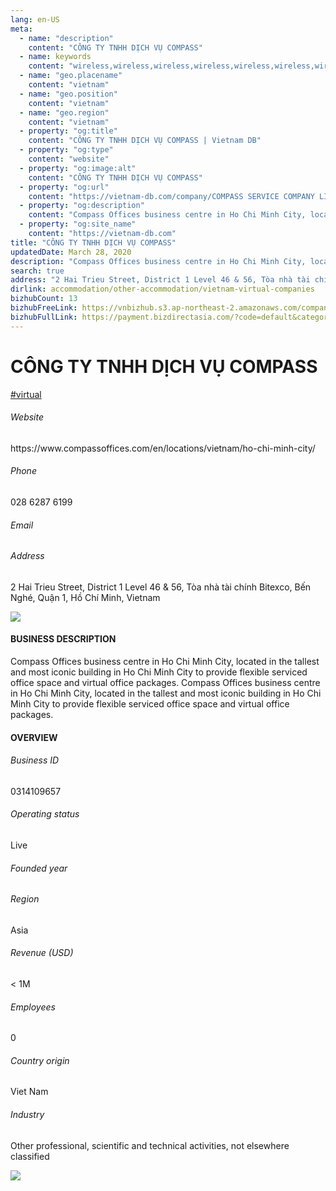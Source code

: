 ```yaml
---
lang: en-US
meta:
  - name: "description"
    content: "CÔNG TY TNHH DỊCH VỤ COMPASS"
  - name: keywords
    content: "wireless,wireless,wireless,wireless,wireless,wireless,wireless,wireless,wireless,wireless,wireless,wireless,wireless,wireless,wireless,wireless,wireless,vietnam-virtual-companies"
  - name: "geo.placename"
    content: "vietnam"
  - name: "geo.position"
    content: "vietnam"
  - name: "geo.region"
    content: "vietnam"
  - property: "og:title"
    content: "CÔNG TY TNHH DỊCH VỤ COMPASS | Vietnam DB"
  - property: "og:type"
    content: "website"
  - property: "og:image:alt"
    content: "CÔNG TY TNHH DỊCH VỤ COMPASS"
  - property: "og:url"
    content: "https://vietnam-db.com/company/COMPASS SERVICE COMPANY LIMITED-2826617"
  - property: "og:description"
    content: "Compass Offices business centre in Ho Chi Minh City, located in the tallest and most iconic building in Ho Chi Minh City to provide flexible serviced office space and virtual office packages.	Compass Offices business centre in Ho Chi Minh City, located in the tallest and most iconic building in Ho Chi Minh City to provide flexible serviced office space and virtual office packages."
  - property: "og:site_name"
    content: "https://vietnam-db.com"
title: "CÔNG TY TNHH DỊCH VỤ COMPASS"
updatedDate: March 28, 2020
description: "Compass Offices business centre in Ho Chi Minh City, located in the tallest and most iconic building in Ho Chi Minh City to provide flexible serviced office space and virtual office packages.	Compass Offices business centre in Ho Chi Minh City, located in the tallest and most iconic building in Ho Chi Minh City to provide flexible serviced office space and virtual office packages."
search: true
address: "2 Hai Trieu Street, District 1 Level 46 & 56, Tòa nhà tài chính Bitexco, Bến Nghé, Quận 1, Hồ Chí Minh, Vietnam"
dirlink: accommodation/other-accommodation/vietnam-virtual-companies
bizhubCount: 13
bizhubFreeLink: https://vnbizhub.s3.ap-northeast-2.amazonaws.com/companies/vietnam-virtual-companies_preview.xlsx
bizhubFullLink: https://payment.bizdirectasia.com/?code=default&category=bizhub&item=vietnam-virtual-companies&redirect=https://vietnam-db.com
---
```



<div class="bd-item">
    <div class="item-content">
        <div class="detail-title-wrap">
            <h1 class="detail-title">
                CÔNG TY TNHH DỊCH VỤ COMPASS
            </h1>
        </div>
		<div class="detail-tagslist"><a href="/accommodation/other-accommodation/tags/virtual" class="detail-tagitem">#virtual</a></div>
        <h6 class="bd-label">Website</h6>
        <p>https://www.compassoffices.com/en/locations/vietnam/ho-chi-minh-city/</p>
		<h6 class="bd-label">Phone</h6>
        <p>028 6287 6199</p>
        <h6 class="bd-label">Email</h6>
        <p><a class="textColorPrimary" href="#"></a></p>
        <h6 class="bd-label">Address</h6>
        <p>2 Hai Trieu Street, District 1 Level 46 & 56, Tòa nhà tài chính Bitexco, Bến Nghé, Quận 1, Hồ Chí Minh, Vietnam</p>
    </div>
</div>

<div class="banner-wrap text-center"><a href="" class="banner-link"><img src="/assets/vndb.com/BannerAds2.jpg" class="banner-img"></a></div>

<div class="bd-item">
    <div class="item-content">
        <h4 class="textColorPrimary item-title">BUSINESS DESCRIPTION</h4>
        <p>Compass Offices business centre in Ho Chi Minh City, located in the tallest and most iconic building in Ho Chi Minh City to provide flexible serviced office space and virtual office packages.	Compass Offices business centre in Ho Chi Minh City, located in the tallest and most iconic building in Ho Chi Minh City to provide flexible serviced office space and virtual office packages.</p>
    </div>
</div>

<div class="bd-item">
    <div class="item-content">
        <h4 class="textColorPrimary item-title">OVERVIEW</h4>
        <div class="item-info">
            <h6 class="bd-label">Business ID</h6>
            <p>0314109657</p>
        </div>
        <div class="item-info">
            <h6 class="bd-label">Operating status</h6>
            <p>Live<small class="bd-status_dot live"></small></p>
        </div>
        <div class="item-info">
            <h6 class="bd-label">Founded year</h6>
            <p></p>
        </div>
        <div class="item-info">
            <h6 class="bd-label">Region</h6>
            <p>Asia</p>
        </div>
        <div class="item-info">
            <h6 class="bd-label">Revenue (USD)</h6>
            <p>&lt; 1M</p>
        </div>
        <div class="item-info">
            <h6 class="bd-label">Employees</h6>
            <p>0</p>
        </div>
        <div class="item-info">
            <h6 class="bd-label">Country origin</h6>
            <p>Viet Nam</p>
        </div>
        <div class="item-info">
            <h6 class="bd-label">Industry</h6>
            <p>Other professional, scientific and technical activities, not elsewhere classified</p>
        </div>
    </div>
</div>

<div class="banner-wrap text-center"><a href="" class="banner-link"><img src="/assets/vndb.com/BannerAd_04_728x90.jpg" class="banner-img"></a></div>

<CustomPopup popupTitle="ENTER EMAIL TO DOWNLOAD" popupSubTitle="The companies data will be sent to your inbox. Please enter your email." :free="this.$frontmatter.bizhubFreeLink" :paid="this.$frontmatter.bizhubFullLink" :count="this.$frontmatter.bizhubCount"/>

